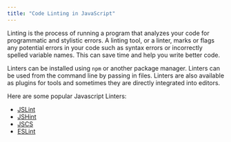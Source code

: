 ```yaml
---
title: "Code Linting in JavaScript"
---
```


Linting is the process of running a program that analyzes your code for programmatic and stylistic errors. A linting tool, or a linter, marks or flags any potential errors in your code such as syntax errors or incorrectly spelled variable names. This can save time and help you write better code.

Linters can be installed using `npm` or another package manager. Linters can be used from the command line by passing in files. Linters are also available as plugins for tools and sometimes they are directly integrated into editors.

Here are some popular Javascript Linters:  
* [JSLint](http://www.javascriptlint.com/online_lint.php)  
* [JSHint](http://jshint.com/)  
* [JSCS](http://jscs.info/)  
* [ESLint](http://eslint.org/)

